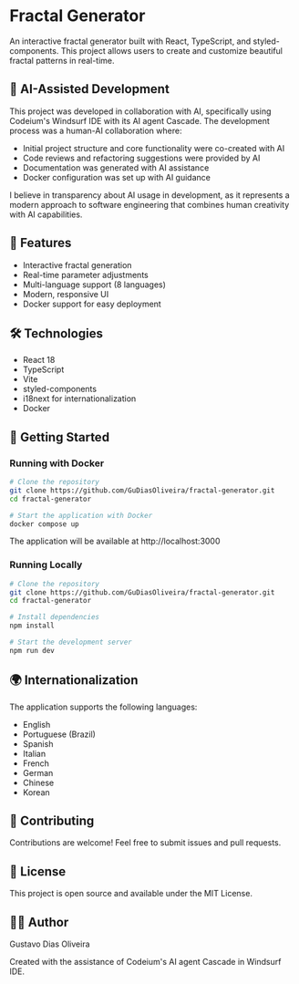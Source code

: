 # Fractal Generator

An interactive fractal generator built with React, TypeScript, and styled-components. This project allows users to create and customize beautiful fractal patterns in real-time.

## 🤖 AI-Assisted Development

This project was developed in collaboration with AI, specifically using Codeium's Windsurf IDE with its AI agent Cascade. The development process was a human-AI collaboration where:

- Initial project structure and core functionality were co-created with AI
- Code reviews and refactoring suggestions were provided by AI
- Documentation was generated with AI assistance
- Docker configuration was set up with AI guidance

I believe in transparency about AI usage in development, as it represents a modern approach to software engineering that combines human creativity with AI capabilities.

## 🌟 Features

- Interactive fractal generation
- Real-time parameter adjustments
- Multi-language support (8 languages)
- Modern, responsive UI
- Docker support for easy deployment

## 🛠️ Technologies

- React 18
- TypeScript
- Vite
- styled-components
- i18next for internationalization
- Docker

## 🚀 Getting Started

### Running with Docker

```bash
# Clone the repository
git clone https://github.com/GuDiasOliveira/fractal-generator.git
cd fractal-generator

# Start the application with Docker
docker compose up
```

The application will be available at http://localhost:3000

### Running Locally

```bash
# Clone the repository
git clone https://github.com/GuDiasOliveira/fractal-generator.git
cd fractal-generator

# Install dependencies
npm install

# Start the development server
npm run dev
```

## 🌍 Internationalization

The application supports the following languages:
- English
- Portuguese (Brazil)
- Spanish
- Italian
- French
- German
- Chinese
- Korean

## 🤝 Contributing

Contributions are welcome! Feel free to submit issues and pull requests.

## 📝 License

This project is open source and available under the MIT License.

## 🙋‍♂️ Author

Gustavo Dias Oliveira

Created with the assistance of Codeium's AI agent Cascade in Windsurf IDE.
